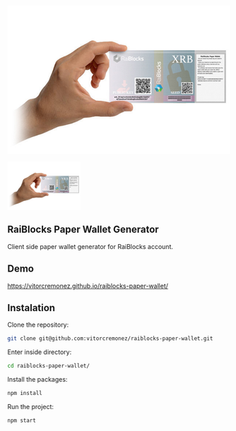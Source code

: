 ![alt text](/src/assets/images/paper_wallet.jpg)

<img src="/src/assets/images/paper_wallet.jpg" width="165"/>

## RaiBlocks Paper Wallet Generator

Client side paper wallet generator for RaiBlocks account.

## Demo

https://vitorcremonez.github.io/raiblocks-paper-wallet/

## Instalation

Clone the repository:

```sh
git clone git@github.com:vitorcremonez/raiblocks-paper-wallet.git
```

Enter inside directory:
```sh
cd raiblocks-paper-wallet/
```


Install the packages:
```sh
npm install
```

Run the project:
```sh
npm start
```
